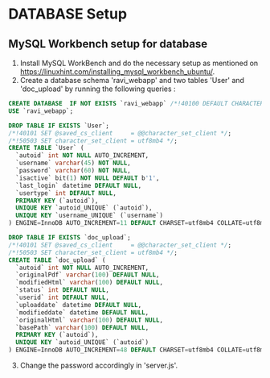 
# DATABASE Setup

## MySQL Workbench setup for database
1. Install MySQL WorkBench and do the necessary setup as mentioned on https://linuxhint.com/installing_mysql_workbench_ubuntu/.
2. Create a database schema 'ravi_webapp' and two tables 'User' and 'doc_upload' by running the following queries :

```sql
CREATE DATABASE  IF NOT EXISTS `ravi_webapp` /*!40100 DEFAULT CHARACTER SET utf8mb4 COLLATE utf8mb4_0900_ai_ci */ /*!80016 DEFAULT ENCRYPTION='N' */;
USE `ravi_webapp`;
```
```sql
DROP TABLE IF EXISTS `User`;
/*!40101 SET @saved_cs_client     = @@character_set_client */;
/*!50503 SET character_set_client = utf8mb4 */;
CREATE TABLE `User` (
  `autoid` int NOT NULL AUTO_INCREMENT,
  `username` varchar(45) NOT NULL,
  `password` varchar(60) NOT NULL,
  `isactive` bit(1) NOT NULL DEFAULT b'1',
  `last_login` datetime DEFAULT NULL,
  `usertype` int DEFAULT NULL,
  PRIMARY KEY (`autoid`),
  UNIQUE KEY `autoid_UNIQUE` (`autoid`),
  UNIQUE KEY `username_UNIQUE` (`username`)
) ENGINE=InnoDB AUTO_INCREMENT=11 DEFAULT CHARSET=utf8mb4 COLLATE=utf8mb4_0900_ai_ci;
```
```sql
DROP TABLE IF EXISTS `doc_upload`;
/*!40101 SET @saved_cs_client     = @@character_set_client */;
/*!50503 SET character_set_client = utf8mb4 */;
CREATE TABLE `doc_upload` (
  `autoid` int NOT NULL AUTO_INCREMENT,
  `originalPdf` varchar(100) DEFAULT NULL,
  `modifiedHtml` varchar(100) DEFAULT NULL,
  `status` int DEFAULT NULL,
  `userid` int DEFAULT NULL,
  `uploaddate` datetime DEFAULT NULL,
  `modifieddate` datetime DEFAULT NULL,
  `originalHtml` varchar(100) DEFAULT NULL,
  `basePath` varchar(100) DEFAULT NULL,
  PRIMARY KEY (`autoid`),
  UNIQUE KEY `autoid_UNIQUE` (`autoid`)
) ENGINE=InnoDB AUTO_INCREMENT=48 DEFAULT CHARSET=utf8mb4 COLLATE=utf8mb4_0900_ai_ci;
```

3. Change the password accordingly in 'server.js'.

